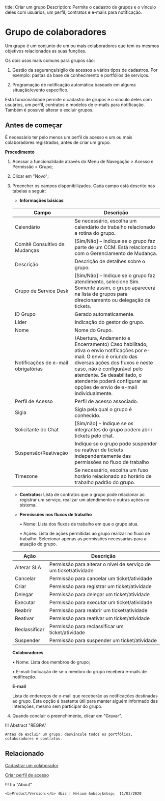 title: Criar um grupo
Description: Permite o cadastro de grupos e o vínculo deles com usuários, um perfil, contratos e e-mails para notificação.


# Grupo de colaboradores

Um grupo é um conjunto de um ou mais colaboradores que tem os mesmos objetivos relacionados as suas funções.

Os dois usos mais comuns para grupos são:

1.	Gestão da segurança/sigilo de acessos a vários tipos de cadastros. Por exemplo: pastas da base de conhecimento e portfólios de serviços.

2.	Programação de notificação automática baseado em alguma situação/evento específico.

Esta funcionalidade permite o cadastro de grupos e o vínculo deles com usuários, um perfil, contratos e modelos de e-mails para notificação. Também é possível alterar e excluir grupos.

## Antes de começar

É necessário ter pelo menos um perfil de acesso e um ou mais colaboradores registrados, antes de criar um grupo.


**Procedimento**

1.	Acessar a funcionalidade através do Menu de Navegação > Acesso e Permissão > Grupo;

2.	Clicar em "Novo";

3.	Preencher os campos disponibilizados. Cada campo está descrito nas tabelas a seguir:



    - **Informações básicas**

    |Campo|Descrição|
    |-|-|
    |Calendário|Se necessário, escolha um calendário de trabalho relacionado a rotina do grupo.|
    |Comitê Consultivo de Mudanças|[Sim/Não] – Indique se o grupo faz parte de um CCM. Está relacionado com o Gerenciamento de Mudança.|
    |Descrição|Descrição de detalhes sobre o grupo.|
    |Grupo de Service Desk|[Sim/Não] – Indique se o grupo faz atendimento, selecione Sim.  Somente assim, o grupo aparecerá na lista de grupos para direcionamento ou delegação de tickets.|
    |ID Grupo|Gerado automaticamente.|
    |Líder|Indicação do gestor do grupo.|
    |Nome|Nome do Grupo.|
    |Notificações de e-mail obrigatórias| (Abertura, Andamento e Encerramento)	Caso habilitado, ativa o envio notificações por e-mail. O envio é oriundo das diversas ações dos fluxos e neste caso, não é configurável pelo atendente. Se desabilitado, o atendente poderá configurar as opções de envio de e-mail individualmente.|
    |Perfil de Acesso|Perfil de acesso associado.|
    |Sigla|Sigla pela qual o grupo é conhecido.|
    |Solicitante do Chat|[Sim/não] – Indique se os integrantes do grupo podem abrir tickets pelo chat.|
    |Suspensão/Reativação|Indique se o grupo pode suspender ou reativar de tickets independentemente das permissões no fluxo de trabalho|
    |Timezone|Se necessário, escolha um fuso horário relacionado ao horário de trabalho padrão do grupo.|


    - **Contratos:** Lista de contratos que o grupo pode relacionar ao registrar um serviço, realizar um atendimento e outras ações no sistema.

    - **Permissões nos fluxos de trabalho**
    
         •	Nome: Lista dos fluxos de trabalho em que o grupo atua.
    
         •	Ações: Lista de ações permitidas ao grupo realizar no fluxo de trabalho. Selecionar apenas as permissões necessárias para a atuação do grupo.


    |Ação| Descrição|
	  |-|-|
    |Alterar SLA|Permissão para alterar o nível de serviço de um ticket/atividade|
    |Cancelar|Permissão para cancelar um ticket/atividade|
    |Criar|Permissão para registrar um ticket/atividade|
    |Delegar|Permissão para delegar um ticket/atividade|
    |Executar|Permissão para executar um ticket/atividade|
    |Reabrir|Permissão para reabrir um ticket/atividade|
    |Reativar|Permissão para reativar um ticket/atividade|
    |Reclassificar|Permissão para reclassificar um ticket/atividade|
    |Suspender|Permissão para suspender um ticket/atividade|


    **Colaboradores**

    • Nome: Lista dos membros do grupo;

    • E-mail: Indicação de se o membro do grupo receberá e-mails de notificação. 

    **E-mail**

    Lista de endereços de e-mail que receberão as notificações destinadas ao grupo. Esta opção é bastante útil para manter alguém informado das interações, mesmo sem participar do grupo.

4.	Quando concluir o preenchimento, clicar em "Gravar".


!!! Abstract "REGRA"

    Antes de excluir um grupo, desvincule todos os portfólios, colaboradores e contratos.


Relacionado
-----------

[Cadastrar um colaborador](/pt-br/4biz-helium/initial-settings/access-settings/user/register-employee.html)

[Criar perfil de acesso](/pt-br/4biz-helium/initial-settings/access-settings/profile/create-profile-access.html)


!!! tip "About"

    <b>Product/Version:</b> 4biz | Helium &nbsp;&nbsp;  11/03/2020

